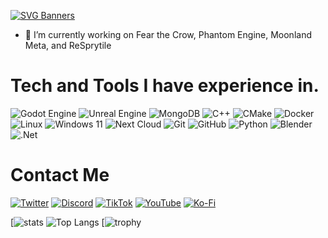[![SVG Banners](https://svg-banners.vercel.app/api?type=origin&text1=Hey%20everyone,%20Ion%20here&width=800&height=400)](https://github.com/Akshay090/svg-banners)
- 🔭 I’m currently working on Fear the Crow, Phantom Engine, Moonland Meta, and ReSprytile

# Tech and Tools I have experience in.
![Godot Engine](https://img.shields.io/badge/GODOT-%23FFFFFF.svg?style=for-the-badge&logo=godot-engine) ![Unreal Engine](https://img.shields.io/badge/unrealengine-%23313131.svg?style=for-the-badge&logo=unrealengine&logoColor=white) ![MongoDB](https://img.shields.io/badge/MongoDB-%234ea94b.svg?style=for-the-badge&logo=mongodb&logoColor=white) ![C++](https://img.shields.io/badge/c++-%2300599C.svg?style=for-the-badge&logo=c%2B%2B&logoColor=white) ![CMake](https://img.shields.io/badge/CMake-%23008FBA.svg?style=for-the-badge&logo=cmake&logoColor=white) ![Docker](https://img.shields.io/badge/docker-%230db7ed.svg?style=for-the-badge&logo=docker&logoColor=white) ![Linux](https://img.shields.io/badge/Linux-FCC624?style=for-the-badge&logo=linux&logoColor=black) ![Windows 11](https://img.shields.io/badge/Windows%2011-%230079d5.svg?style=for-the-badge&logo=Windows%2011&logoColor=white) ![Next Cloud](https://img.shields.io/badge/Next%20Cloud-0B94DE?style=for-the-badge&logo=nextcloud&logoColor=white) ![Git](https://img.shields.io/badge/git-%23F05033.svg?style=for-the-badge&logo=git&logoColor=white) ![GitHub](https://img.shields.io/badge/github-%23121011.svg?style=for-the-badge&logo=github&logoColor=white) ![Python](https://img.shields.io/badge/python-3670A0?style=for-the-badge&logo=python&logoColor=ffdd54) ![Blender](https://img.shields.io/badge/blender-%23F5792A.svg?style=for-the-badge&logo=blender&logoColor=white) ![.Net](https://img.shields.io/badge/.NET-5C2D91?style=for-the-badge&logo=.net&logoColor=white) 

# Contact Me
[![Twitter](https://img.shields.io/badge/Twitter-%231DA1F2.svg?style=for-the-badge&logo=Twitter&logoColor=white)](https://twitter.com/ionthedev) [![Discord](https://img.shields.io/badge/Discord-%235865F2.svg?style=for-the-badge&logo=discord&logoColor=white)](https://discord.com/servers/friendly-studios-745380942167670785) [![TikTok](https://img.shields.io/badge/TikTok-%23000000.svg?style=for-the-badge&logo=TikTok&logoColor=white)](https://www.tiktok.com/@ionthedev) [![YouTube](https://img.shields.io/badge/YouTube-%23FF0000.svg?style=for-the-badge&logo=YouTube&logoColor=white)](https://www.youtube.com/@ionthedev) [![Ko-Fi](https://img.shields.io/badge/Ko--fi-F16061?style=for-the-badge&logo=ko-fi&logoColor=white)](https://ko-fi.com/ionthedev)

[![stats](https://github-readme-stats.vercel.app/api?username=ionthedev&show_icons=true&theme=tokyonight) ![Top Langs](https://github-readme-stats.vercel.app/api/top-langs/?username=ionthedev&size_weight=0.5&count_weight=0.5&show_icons=true&theme=tokyonight&hide=typescript,css)
[![trophy](https://github-profile-trophy.vercel.app/?username=ionthedev&theme=tokyonight)

